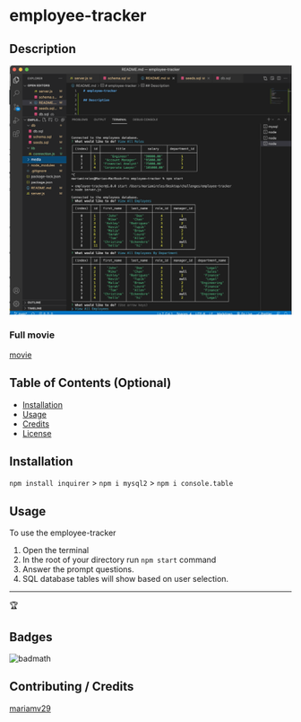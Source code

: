 # employee-tracker

## Description 




![screenshot](./media/screenshot.jpg)

### Full movie
[movie](https)


## Table of Contents (Optional)

* [Installation](#installation)
* [Usage](#usage)
* [Credits](#credits)
* [License](#license)

## Installation
`npm install inquirer` >
`npm i mysql2` >
`npm i console.table`


## Usage 

To use the employee-tracker
1. Open the terminal 
2. In the root of your directory run `npm start` command
3. Answer the prompt questions.
4. SQL database tables will show based on user selection. 



---

🏆 
## Badges

![badmath](https://img.shields.io/github/languages/top/nielsenjared/badmath)




## Contributing / Credits

[mariamv29](https://github.com/mariamv29/README-generator.git)
